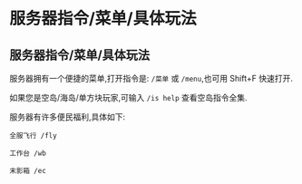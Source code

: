 # 服务器指令/菜单/具体玩法

## 服务器指令/菜单/具体玩法

服务器拥有一个便捷的菜单,打开指令是: `/菜单` 或 `/menu`,也可用 Shift+F 快速打开.

如果您是空岛/海岛/单方块玩家,可输入 `/is help` 查看空岛指令全集.

服务器有许多便民福利,具体如下:

`全服飞行 /fly`

`工作台 /wb`

`末影箱 /ec`

